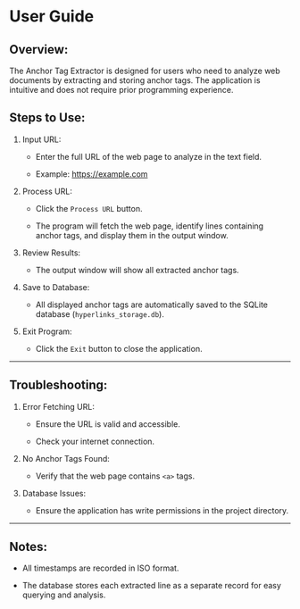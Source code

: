 # User Guide

## Overview:

The Anchor Tag Extractor is designed for users who need to analyze web documents by extracting and storing anchor tags.
 The application is intuitive and does not require prior programming experience.

## Steps to Use:



1. Input URL:

   - Enter the full URL of the web page to analyze in the text field.

   - Example: https://example.com

2. Process URL:

   - Click the `Process URL` button.

   - The program will fetch the web page, identify lines containing anchor tags, and display them in the output window.

3. Review Results:

   - The output window will show all extracted anchor tags.

4. Save to Database:

   - All displayed anchor tags are automatically saved to the SQLite database (`hyperlinks_storage.db`).

5. Exit Program:

   - Click the `Exit` button to close the application.
___

## Troubleshooting:

1. Error Fetching URL:

   - Ensure the URL is valid and accessible.

   - Check your internet connection.

2. No Anchor Tags Found:

   - Verify that the web page contains `<a>` tags.

3. Database Issues:

   - Ensure the application has write permissions in the project directory.

___

## Notes:

- All timestamps are recorded in ISO format.

- The database stores each extracted line as a separate record for easy querying and analysis.